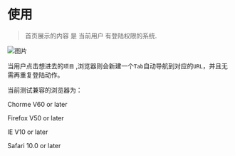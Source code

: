 # 使用

> 首页展示的内容 是 当前用户 有登陆权限的系统.

![图片](/guide/1.png)


当用户点击想进去的`项目` ,浏览器则会新建一个`Tab`自动导航到对应的`URL`，并且无需再重复登陆动作。

当前测试兼容的浏览器为：

Chorme V60 or later

Firefox V50 or later

IE V10 or later

Safari 10.0 or later